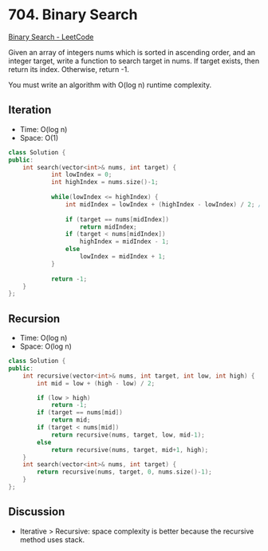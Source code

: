 # 704. Binary Search
[Binary Search - LeetCode](https://leetcode.com/problems/binary-search/)

Given an array of integers nums which is sorted in ascending order, and an integer target, write a function to search target in nums. If target exists, then return its index. Otherwise, return -1.

You must write an algorithm with O(log n) runtime complexity.

## Iteration
- Time: O(log n)
- Space: O(1)

```cpp
class Solution {
public:
    int search(vector<int>& nums, int target) {
            int lowIndex = 0;
            int highIndex = nums.size()-1;
    
            while(lowIndex <= highIndex) {
                int midIndex = lowIndex + (highIndex - lowIndex) / 2; // prevenet overflow
                
                if (target == nums[midIndex])
                    return midIndex;
                if (target < nums[midIndex])
                    highIndex = midIndex - 1;
                else
                    lowIndex = midIndex + 1;
            }
            
            return -1;
    }
};
```

## Recursion
- Time: O(log n)
- Space: O(log n)

```cpp
class Solution {
public:
    int recursive(vector<int>& nums, int target, int low, int high) {
        int mid = low + (high - low) / 2;

        if (low > high)
            return -1;
        if (target == nums[mid])
            return mid;
        if (target < nums[mid])
            return recursive(nums, target, low, mid-1);
        else
            return recursive(nums, target, mid+1, high);
    }
    int search(vector<int>& nums, int target) {
        return recursive(nums, target, 0, nums.size()-1); 
    }
};
```
    
## Discussion
- Iterative > Recursive: space complexity is better because the recursive method uses stack.